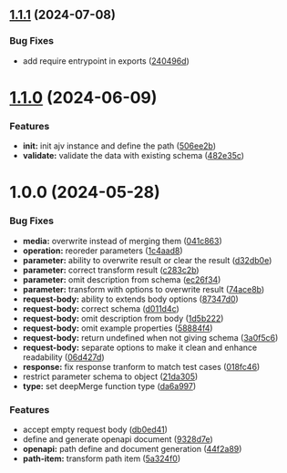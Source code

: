 ## [1.1.1](https://github.com/moontai0724/openapi/compare/v1.1.0...v1.1.1) (2024-07-08)


### Bug Fixes

* add require entrypoint in exports ([240496d](https://github.com/moontai0724/openapi/commit/240496d4e0283d80ef40291fd2e8cbc7b2384cd3))

# [1.1.0](https://github.com/moontai0724/openapi/compare/v1.0.0...v1.1.0) (2024-06-09)


### Features

* **init:** init ajv instance and define the path ([506ee2b](https://github.com/moontai0724/openapi/commit/506ee2ba09abf96b95d1e361fe190ec556787222))
* **validate:** validate the data with existing schema ([482e35c](https://github.com/moontai0724/openapi/commit/482e35c59d574ba92fc02983d8375b179ccf2776))

# 1.0.0 (2024-05-28)


### Bug Fixes

* **media:** overwrite instead of merging them ([041c863](https://github.com/moontai0724/openapi/commit/041c863e2b712dfcf960a8778f363b0a5f8e7236))
* **operation:** reoreder parameters ([1c4aad8](https://github.com/moontai0724/openapi/commit/1c4aad8e4dcdc33854df3320ac8592aae7b14426))
* **parameter:** ability to overwrite result or clear the result ([d32db0e](https://github.com/moontai0724/openapi/commit/d32db0e77ef88c2ff8e79fc51fc8852128bd3e44))
* **parameter:** correct transform result ([c283c2b](https://github.com/moontai0724/openapi/commit/c283c2b6a1468114ade6d5f07669b8a31619b1d1))
* **parameter:** omit description from schema ([ec26f34](https://github.com/moontai0724/openapi/commit/ec26f34b77ce2d1ce6e63665e13c210b8057aaca))
* **parameter:** transform with options to overwrite result ([74ace8b](https://github.com/moontai0724/openapi/commit/74ace8b4f3e2b00c7b9d36b1e04569ced0dbd865))
* **request-body:** ability to extends body options ([87347d0](https://github.com/moontai0724/openapi/commit/87347d02d40bdbd6c3c8c8f2b57bac47e7360dd9))
* **request-body:** correct schema ([d011d4c](https://github.com/moontai0724/openapi/commit/d011d4c27a492a4d7ea8116279d98be38f810b60))
* **request-body:** omit description from body ([1d5b222](https://github.com/moontai0724/openapi/commit/1d5b222afdf80b59355c85719dfb0c1b2ade13c7))
* **request-body:** omit example properties ([58884f4](https://github.com/moontai0724/openapi/commit/58884f47f5e5f4883b1531573ce6e4c46e1488e0))
* **request-body:** return undefined when not giving schema ([3a0f5c6](https://github.com/moontai0724/openapi/commit/3a0f5c6a4c93fe319cee67324bded9e1d5150a31))
* **request-body:** separate options to make it clean and enhance readability ([06d427d](https://github.com/moontai0724/openapi/commit/06d427dd7e5ccc74b20e722b16d0480d7f9198c3))
* **response:** fix response tranform to match test cases ([018fc46](https://github.com/moontai0724/openapi/commit/018fc46989a5153c1373f1738c398426b6dc0505))
* restrict parameter schema to object ([21da305](https://github.com/moontai0724/openapi/commit/21da30593e67179643cf1dec4a58947f32ad5acd))
* **type:** set deepMerge function type ([da6a997](https://github.com/moontai0724/openapi/commit/da6a9973537af6a2268137981e563d88626ca1d2))


### Features

* accept empty request body ([db0ed41](https://github.com/moontai0724/openapi/commit/db0ed41c09d964b2c40cb575b016c925cbfa8741))
* define and generate openapi document ([9328d7e](https://github.com/moontai0724/openapi/commit/9328d7e9c8507bacebdf79ef6e3dd7cc7f3c91bf))
* **openapi:** path define and document generation ([44f2a89](https://github.com/moontai0724/openapi/commit/44f2a89058e55f24020b4b117ddad29c9af0e1e7))
* **path-item:** transform path item ([5a324f0](https://github.com/moontai0724/openapi/commit/5a324f0f3dc7a8fc45de6002288e04f332cfd318))

